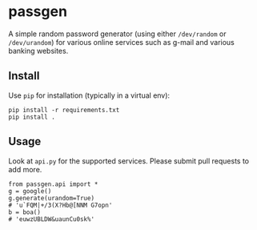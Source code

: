 passgen
=======

A simple random password generator (using either `/dev/random` or `/dev/urandom`) for various online services such as g-mail and various banking websites. 

Install
-------
Use `pip` for installation (typically in a virtual env):    
  
    pip install -r requirements.txt
    pip install .
    
    
Usage
-----
Look at `api.py` for the supported services. Please submit pull requests to add more. 

    from passgen.api import *
    g = google()
    g.generate(urandom=True)
    # 'u`FQM|+/3(X?Hb@[NNM G7opn'
    b = boa()
    # 'euwzUBLDW&uaunCu0sk%'
